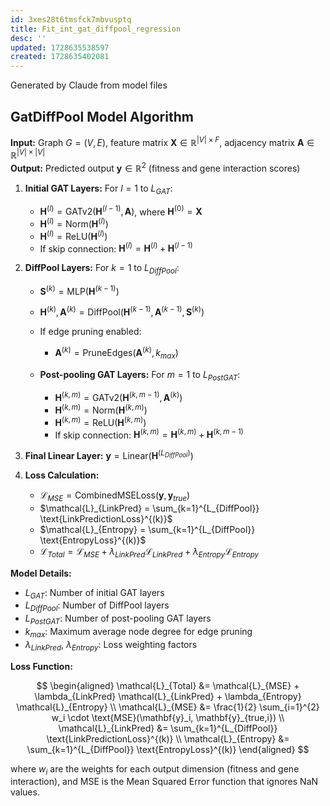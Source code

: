 ```yaml
---
id: 3xes28t6tmsfck7mbvusptq
title: Fit_int_gat_diffpool_regression
desc: ''
updated: 1728635538597
created: 1728635402081
---
```

Generated by Claude from model files

## GatDiffPool Model Algorithm

**Input:** Graph $G = (V, E)$, feature matrix $\mathbf{X} \in \mathbb{R}^{|V| \times F}$, adjacency matrix $\mathbf{A} \in \mathbb{R}^{|V| \times |V|}$  
**Output:** Predicted output $\mathbf{y} \in \mathbb{R}^{2}$ (fitness and gene interaction scores)

1. **Initial GAT Layers:**
   For $l = 1$ to $L_{GAT}$:
   - $\mathbf{H}^{(l)} = \text{GATv2}(\mathbf{H}^{(l-1)}, \mathbf{A})$, where $\mathbf{H}^{(0)} = \mathbf{X}$
   - $\mathbf{H}^{(l)} = \text{Norm}(\mathbf{H}^{(l)})$
   - $\mathbf{H}^{(l)} = \text{ReLU}(\mathbf{H}^{(l)})$
   - If skip connection: $\mathbf{H}^{(l)} = \mathbf{H}^{(l)} + \mathbf{H}^{(l-1)}$

2. **DiffPool Layers:**
   For $k = 1$ to $L_{DiffPool}$:
   - $\mathbf{S}^{(k)} = \text{MLP}(\mathbf{H}^{(k-1)})$
   - $\mathbf{H}^{(k)}, \mathbf{A}^{(k)} = \text{DiffPool}(\mathbf{H}^{(k-1)}, \mathbf{A}^{(k-1)}, \mathbf{S}^{(k)})$

   - If edge pruning enabled:
     - $\mathbf{A}^{(k)} = \text{PruneEdges}(\mathbf{A}^{(k)}, k_{max})$

   - **Post-pooling GAT Layers:**
     For $m = 1$ to $L_{PostGAT}$:
     - $\mathbf{H}^{(k,m)} = \text{GATv2}(\mathbf{H}^{(k,m-1)}, \mathbf{A}^{(k)})$
     - $\mathbf{H}^{(k,m)} = \text{Norm}(\mathbf{H}^{(k,m)})$
     - $\mathbf{H}^{(k,m)} = \text{ReLU}(\mathbf{H}^{(k,m)})$
     - If skip connection: $\mathbf{H}^{(k,m)} = \mathbf{H}^{(k,m)} + \mathbf{H}^{(k,m-1)}$

3. **Final Linear Layer:**
   $\mathbf{y} = \text{Linear}(\mathbf{H}^{(L_{DiffPool})})$

4. **Loss Calculation:**
   - $\mathcal{L}_{MSE} = \text{CombinedMSELoss}(\mathbf{y}, \mathbf{y}_{true})$
   - $\mathcal{L}_{LinkPred} = \sum_{k=1}^{L_{DiffPool}} \text{LinkPredictionLoss}^{(k)}$
   - $\mathcal{L}_{Entropy} = \sum_{k=1}^{L_{DiffPool}} \text{EntropyLoss}^{(k)}$
   - $\mathcal{L}_{Total} = \mathcal{L}_{MSE} + \lambda_{LinkPred} \mathcal{L}_{LinkPred} + \lambda_{Entropy} \mathcal{L}_{Entropy}$

**Model Details:**

- $L_{GAT}$: Number of initial GAT layers
- $L_{DiffPool}$: Number of DiffPool layers
- $L_{PostGAT}$: Number of post-pooling GAT layers
- $k_{max}$: Maximum average node degree for edge pruning
- $\lambda_{LinkPred}$, $\lambda_{Entropy}$: Loss weighting factors

**Loss Function:**

$$
\begin{aligned}
\mathcal{L}_{Total} &= \mathcal{L}_{MSE} + \lambda_{LinkPred} \mathcal{L}_{LinkPred} + \lambda_{Entropy} \mathcal{L}_{Entropy} \\
\mathcal{L}_{MSE} &= \frac{1}{2} \sum_{i=1}^{2} w_i \cdot \text{MSE}(\mathbf{y}_i, \mathbf{y}_{true,i}) \\
\mathcal{L}_{LinkPred} &= \sum_{k=1}^{L_{DiffPool}} \text{LinkPredictionLoss}^{(k)} \\
\mathcal{L}_{Entropy} &= \sum_{k=1}^{L_{DiffPool}} \text{EntropyLoss}^{(k)}
\end{aligned}
$$

where $w_i$ are the weights for each output dimension (fitness and gene interaction), and $\text{MSE}$ is the Mean Squared Error function that ignores NaN values.
